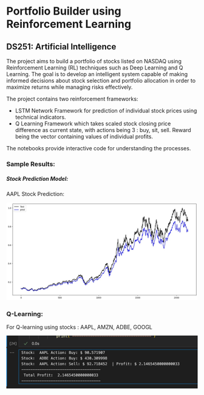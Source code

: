 # Portfolio Builder using Reinforcement Learning

## DS251: Artificial Intelligence

The project aims to build a portfolio of stocks listed on NASDAQ using Reinforcement Learning (RL) techniques such as Deep Learning and Q Learning. The goal is to develop an intelligent system capable of making informed decisions about stock selection and portfolio allocation in order to maximize returns while managing risks effectively.

The project contains two reinforcement frameworks:

* LSTM Network Framework for prediction of individual stock prices using technical indicators.
* Q Learning Framework which takes scaled stock closing price difference as current state, with actions being 3 : buy, sit, sell. Reward being the vector containing values of individual profits.

The notebooks provide interactive code for understanding the processes.

### Sample Results:

##### Stock Prediction Model:

AAPL Stock Prediction:

![AAPL Stock Prediction](images/AAPL.jpeg)

### Q-Learning:

For Q-learning using stocks : AAPL, AMZN, ADBE, GOOGL

![For Q-learning using stocks : AAPL, AMZN, ADBE, GOOGL](images/QPred_1day.png)